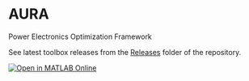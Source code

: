 # AURA
Power Electronics Optimization Framework

See latest toolbox releases from the [Releases](state%20space%20analysis/Releases) folder of the repository.

[![Open in MATLAB Online](https://www.mathworks.com/images/responsive/global/open-in-matlab-online.svg)](https://matlab.mathworks.com/open/github/v1?repo=costinet/AURA)